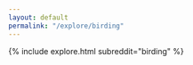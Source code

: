 ```yaml
---
layout: default
permalink: "/explore/birding"
---
```


{% include explore.html subreddit="birding" %}
